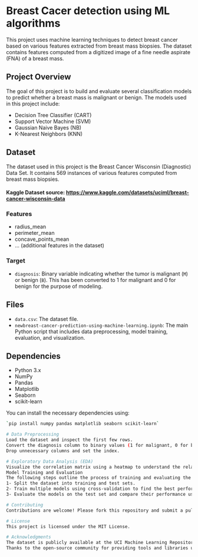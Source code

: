 # Breast Cacer detection using ML algorithms

This project uses machine learning techniques to detect breast cancer based on various features extracted from breast mass biopsies. The dataset contains features computed from a digitized image of a fine needle aspirate (FNA) of a breast mass.


## Project Overview

The goal of this project is to build and evaluate several classification models to predict whether a breast mass is malignant or benign. The models used in this project include:

- Decision Tree Classifier (CART)
- Support Vector Machine (SVM)
- Gaussian Naive Bayes (NB)
- K-Nearest Neighbors (KNN)

## Dataset

The dataset used in this project is the Breast Cancer Wisconsin (Diagnostic) Data Set. It contains 569 instances of various features computed from breast mass biopsies.

#### Kaggle Dataset source: https://www.kaggle.com/datasets/uciml/breast-cancer-wisconsin-data

### Features

- radius_mean
- perimeter_mean
- concave_points_mean
- ... (additional features in the dataset)

### Target

- `diagnosis`: Binary variable indicating whether the tumor is malignant (`M`) or benign (`B`). This has been converted to 1 for malignant and 0 for benign for the purpose of modeling.

## Files

- `data.csv`: The dataset file.
- `newbreast-cancer-prediction-using-machine-learning.ipynb`: The main Python script that includes data preprocessing, model training, evaluation, and visualization.

## Dependencies

- Python 3.x
- NumPy
- Pandas
- Matplotlib
- Seaborn
- scikit-learn

You can install the necessary dependencies using:

```bash
`pip install numpy pandas matplotlib seaborn scikit-learn`

# Data Preprocessing
Load the dataset and inspect the first few rows.
Convert the diagnosis column to binary values (1 for malignant, 0 for benign).
Drop unnecessary columns and set the index.

# Exploratory Data Analysis (EDA)
Visualize the correlation matrix using a heatmap to understand the relationships between features.
Model Training and Evaluation
The following steps outline the process of training and evaluating the models:
1- Split the dataset into training and test sets.
2- Train multiple models using cross-validation to find the best performing model.
3- Evaluate the models on the test set and compare their performance using accuracy, confusion matrix, and classification report.

# Contributing
Contributions are welcome! Please fork this repository and submit a pull request for any feature requests, bug fixes, or improvements.

# License
This project is licensed under the MIT License.

# Acknowledgments
The dataset is publicly available at the UCI Machine Learning Repository.
Thanks to the open-source community for providing tools and libraries used in this project.

